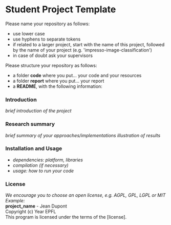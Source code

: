 # Student Project Template

Please name your repository as follows:
- use lower case
- use hyphens to separate tokens
- if related to a larger project, start with the name of this project, followed by the name of your project (e.g. 'impresso-image-classification')
- in case of doubt ask your supervisors

Please structure your repository as follows:

- a folder **code** where you put... your code and your resources
- a folder **report** where you put... your report
- a **README**, with the following information:

### Introduction
_brief introduction of the project_

### Research summary
_brief summary of your approaches/implementations_
_illustration of results_

### Installation and Usage
- _dependencies: platform, libraries_
- _compilation (if necessary)_
- _usage: how to run your code_

### License
_We encourage you to choose an open license, e.g. AGPL, GPL, LGPL or MIT_    
_Example:_         
**project_name** - Jean Dupont    
Copyright (c) Year EPFL    
This program is licensed under the terms of the [license].   




    
